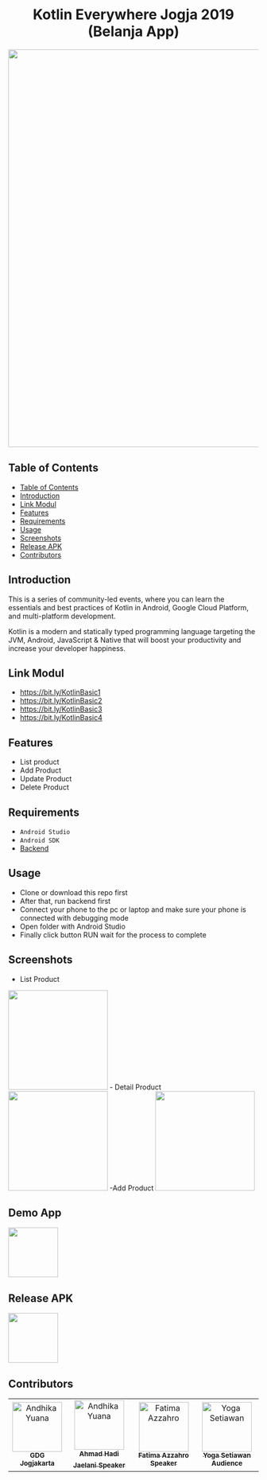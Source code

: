 <h1 align="center">Kotlin Everywhere Jogja 2019 (Belanja App)</h1>
<p align="center">
<img src="https://i.imgur.com/2wOsw01.png" width="800"></p>

## Table of Contents

- [Table of Contents](#Table-of-Contents)
- [Introduction](#Introduction)
- [Link Modul](#Link-Modul)
- [Features](#Features)
- [Requirements](#Requirements)
- [Usage](#Usage)
- [Screenshots](#Screenshots)
- [Release APK](#Release-APK)
- [Contributors](#Contributors)

## Introduction

This is a series of community-led events, where you can learn the essentials and best practices of Kotlin in Android, Google Cloud Platform, and multi-platform development.

Kotlin is a modern and statically typed programming language targeting the JVM, Android, JavaScript & Native that will boost your productivity and increase your developer happiness.

## Link Modul
- https://bit.ly/KotlinBasic1 
- https://bit.ly/KotlinBasic2 
- https://bit.ly/KotlinBasic3 
- https://bit.ly/KotlinBasic4

## Features

- List product
- Add Product
- Update Product
- Delete Product

## Requirements

- `Android Studio`
- `Android SDK`
- [Backend](https://github.com/arioki1/belanja-api)

## Usage

- Clone or download this repo first
- After that, run backend first
- Connect your phone to the pc or laptop and make sure your phone is connected with debugging mode
- Open folder with Android Studio
- Finally click button RUN wait for the process to complete

## Screenshots
- List Product
<img src="http://i.imgur.com/6rYWZcN.png" width=200/>
- Detail Product
<img src="http://i.imgur.com/wIGPWbK.png" width=200/>
-Add Product
<img src="http://i.imgur.com/geqFs4w.png" width=200/>

## Demo App
<a href="https://drive.google.com/file/d/1Ffu-9p3x9ozJrOMHMKKdAwoITdjNIcOy/view?usp=sharing">
  <img src="https://www.seekpng.com/png/detail/329-3290668_youtube-logo-youtube-demo-video-icon.png" width=100/>
</a>

## Release APK

<a href="https://drive.google.com/file/d/1a2NjePGWJngxvbSkC4_c25oPjFU4G7mN/view?usp=sharing">
  <img src="https://image.flaticon.com/icons/svg/29/29544.svg" width=100/>
</a>

## Contributors
<center>
  <table>
    <tr>
       <td align="center">
        <a href="https://www.facebook.com/gdg.jogjakarta/">
          <img width="100" src="https://scontent-sin2-2.xx.fbcdn.net/v/t1.0-9/68634561_887288858301017_7299727940994990080_n.jpg?_nc_cat=107&_nc_oc=AQkBdbXfqLnyUefaQCAdnl6Ei98gnVfIy6KdgandhjRxhEzLGr8UEU4LY-ZfVCfkBLk&_nc_ht=scontent-sin2-2.xx&oh=a04a1d548d52a2262cd72748f88bcfd7&oe=5E065B85" alt="Andhika Yuana"><br/>
          <sub><b>GDG Jogjakarta</b></sub>
        </a>
      </td>
      <td align="center">
        <a href="https://github.com/aahmadhadi">
          <img width="100" src="https://avatars1.githubusercontent.com/u/10376354?s=460&v=4" alt="Andhika Yuana"><br/>
          <sub><b>Ahmad Hadi Jaelani</b></sub>
          <sub><b>Speaker</b></sub>
        </a>
      </td>
      <td align="center">
        <a href="https://github.com/haferz17">
          <img width="100" src="https://avatars1.githubusercontent.com/u/15083104?s=460&v=4" alt="Fatima Azzahro"><br/>
          <sub><b>Fatima Azzahro</b></sub>
          <sub><b>Speaker</b></sub>
        </a>
      </td>
       <td align="center">
        <a href="https://github.com/arioki1">
          <img width="100" src="https://avatars1.githubusercontent.com/u/1139881?s=400&v=4" alt="Yoga Setiawan"><br/>
          <sub><b>Yoga Setiawan</b></sub>
          <sub><b>Audience</b></sub>
        </a>
      </td>
    </tr>
  </table>
</center>
